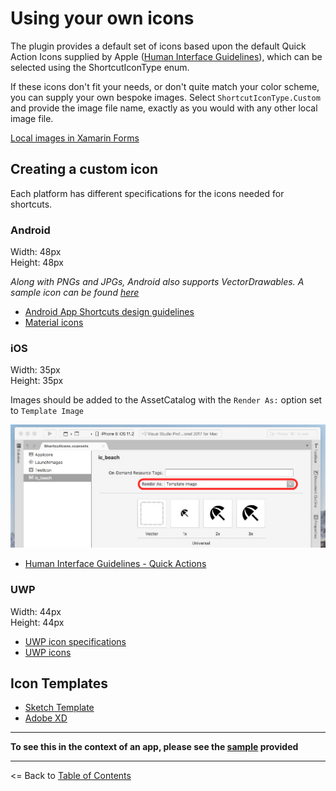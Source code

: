 # Using your own icons


The plugin provides a default set of icons based upon the default Quick Action Icons supplied by Apple ([Human Interface Guidelines](https://developer.apple.com/ios/human-interface-guidelines/icons-and-images/system-icons#home-screen-quick-action-icons)), which can be selected using the ShortcutIconType enum.

If these icons don't fit your needs, or don't quite match your color scheme, you can supply your own bespoke images. Select `ShortcutIconType.Custom` and provide the image file name, exactly as you would with any other local image file.

[Local images in Xamarin Forms](https://developer.xamarin.com/guides/xamarin-forms/user-interface/images/#Local_Images)

## Creating a custom icon

Each platform has different specifications for the icons needed for shortcuts.

### Android

Width: 48px  
Height: 48px  

*Along with PNGs and JPGs, Android also supports VectorDrawables. A sample icon can be found [here](resources/SampleIcon.xml)*

* [Android App Shortcuts design guidelines](https://commondatastorage.googleapis.com/androiddevelopers/shareables/design/app-shortcuts-design-guidelines.pdf)  
* [Material icons](https://material.io/icons/)  
  
  
### iOS

Width: 35px  
Height: 35px  

Images should be added to the AssetCatalog with the `Render As:` option set to `Template Image`

![](images/RenderAsExample.png)

* [Human Interface Guidelines - Quick Actions](https://developer.apple.com/ios/human-interface-guidelines/icons-and-images/system-icons#home-screen-quick-action-icons)


### UWP

Width: 44px  
Height: 44px  

* [UWP icon specifications](https://docs.microsoft.com/en-us/windows/uwp/design/shell/tiles-and-notifications/app-assets)  
* [UWP icons](https://docs.microsoft.com/en-us/windows/uwp/design/style/segoe-ui-symbol-font)

  
  
## Icon Templates
* [Sketch Template](resources/SampleIcons.sketch)
* [Adobe XD](resources/SampleIcons.xd)

---

**To see this in the context of an app, please see the [sample](../samples) provided**

---
<= Back to [Table of Contents](README.md)